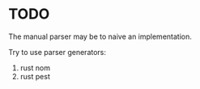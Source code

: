 # TODO 

The manual parser may be to naive an implementation. 

Try to use parser generators: 
1. rust nom 
1. rust pest
